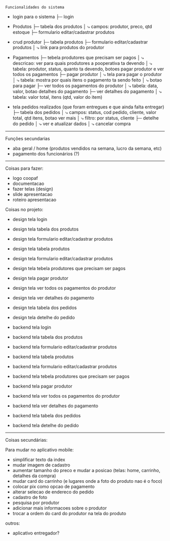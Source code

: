 `Funcionalidades do sistema`
- login para o sistema
├─ login

- Produtos
├─ tabela dos produtos
│   ⤷ campos: produtor, preco, qtd estoque
├─ formulario editar/cadastrar produtos

- crud produtor
├─ tabela produtos
├─ formulario editar/cadastrar produtos
│   ⤷ link para produtos do produtor

- Pagamentos
├─ tebela produtores que precisam ser pagos
│   ⤷ descricao: ver para quais produtores a pooperativa ta devendo
│   ⤷ tabela: produtor, status, quanto ta devendo, botoes pagar produtor e ver todos os pagamentos
├─ pagar produtor
│   ⤷ tela para pagar o produtor
│   ⤷ tabela: mostra por quais itens o pagamento ta sendo feito
│   ⤷ botao para pagar
├─ ver todos os pagamentos do produtor
│   ⤷ tabela: data, valor, botao detalhes do pagamento
├─ ver detalhes do pagamento
│   ⤷ tabela: valor total, itens (qtd, valor do item)

- tela pedidos realizados (que foram entregues e que ainda falta entregar)
├─ tabela dos pedidos
│   ⤷ campos: status, cod pedido, cliente, valor total, qtd itens, botao ver mais
│   ⤷ filtro: por status, cliente
├─ detelhe do pedido
│   ⤷ ver e atualizar dados
│   ⤷ cancelar compra



---------------------------------------------------------------------------------
Funções secundarias
- aba geral / home (produtos vendidos na semana, lucro da semana, etc)
- pagamento dos funcionários (?)



---------------------------------------------------------------------------------

Coisas para fazer:
- logo coopaf
- documentacao
- fazer telas (design)
- slide apresentacao
- roteiro apresentacao

Coisas no projeto:
- design tela login
- design tela tabela dos produtos
- design tela formulario editar/cadastrar produtos
- design tela tabela produtos
- design tela formulario editar/cadastrar produtos
- design tela tebela produtores que precisam ser pagos
- design tela pagar produtor
- design tela ver todos os pagamentos do produtor
- design tela ver detalhes do pagamento
- design tela tabela dos pedidos
- design tela detelhe do pedido

- backend tela login
- backend tela tabela dos produtos
- backend tela formulario editar/cadastrar produtos
- backend tela tabela produtos
- backend tela formulario editar/cadastrar produtos
- backend tela tebela produtores que precisam ser pagos
- backend tela pagar produtor
- backend tela ver todos os pagamentos do produtor
- backend tela ver detalhes do pagamento
- backend tela tabela dos pedidos
- backend tela detelhe do pedido

---------------------------------
Coisas secundárias:

Para mudar no aplicativo mobile:
- simplificar texto da index
- mudar imagem de cadastro
- aumentar tamanho do preco e mudar a posicao (telas: home, carrinho, detalhes da compra)
- mudar card do carrinho (e lugares onde a foto do produto nao é o foco)
- colocar pix como opcao de pagamento
- alterar selecao de endereco do pedido
- cadastro de foto
- pesquisa por produtor
- adicionar mais informacoes sobre o produtor
- trocar a ordem do card do produtor na tela do produto

outros:
- aplicativo entregador?